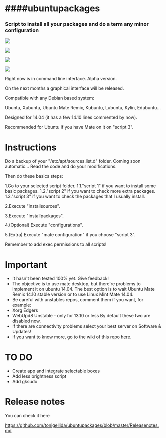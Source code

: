####ubuntupackages
=============================================  
### Script to install all your packages and do a term any minor configuration

![](http://i.imgur.com/Pqs47my.png)

![](http://i.imgur.com/ElTSatO.jpg)

![](http://www.extremetech.com/wp-content/uploads/2014/03/ubuntu-14.04-desktop-640x360.jpg)

![](http://2.bp.blogspot.com/-_WEEcpaUIr4/U05BO5d6i9I/AAAAAAAAAiI/AuKQ91hzMHM/s1600/How+to+install+Cairo-Dock+on+Ubuntu+14.04,+Debian+7,+or+Linux+Mint+17.png)

Right now is in command line interface. Alpha version.

On the next months a graphical interface will be released.

Compatible with any Debian based system:

Ubuntu, Xubuntu, Ubuntu Mate Remix, Kubuntu, Lubuntu, Kylin, Edubuntu...

Designed for 14.04 (it has a few 14.10 lines commented by now).

Recommended for Ubuntu if you have Mate on it on "script 3".

Instructions
=============================================

Do a backup of your "/etc/apt/sources.list.d" folder. Coming soon automatic...
Read the code and do your modifications.

Then do these basics steps:

1.Go to your selected script folder.
1.1."script 1" if you want to install some basic packages.
1.2."script 2" if you want to check more extra packages.
1.3."script 3" if you want to check the packages that I usually install.

2.Execute "installsources".

3.Execute "installpackages".

4.(Optional) Execute "configurations".

5.(Extra) Execute "mate configuration" if you choose "script 3". 

Remember to add exec permissions to all scripts!

Important
=============================================
* It hasn't been tested 100% yet. Give feedback!
* The objective is to use mate desktop, but there're problems to implement it on ubuntu 14.04. The best option is to wait Ubuntu Mate Remix 14.10 stable version or to use Linux Mint Mate 14.04.
* Be careful with unstables repos, comment them if you want, for example:
 * Xorg Edgers
 * WebUpd8 Unstable - only for 13.10 or less
By default these two are disabled now.
* If there are connectivity problems select your best server on Software & Updates!
* If you want to know more, go to the wiki of this repo [here](https://github.com/tonigellida/ubuntupackages/wiki).

TO DO
=============================================
* Create app and integrate selectable boxes
* Add less brightness script
* Add gksudo

Release notes
=============================================

You can check it here

https://github.com/tonigellida/ubuntupackages/blob/master/Releasenotes.md

